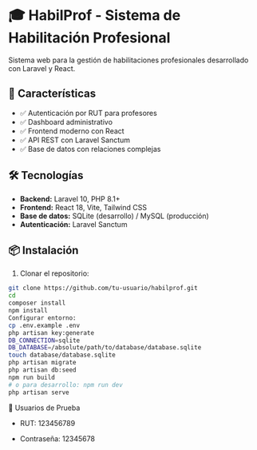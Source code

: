 # 🎓 HabilProf - Sistema de Habilitación Profesional

Sistema web para la gestión de habilitaciones profesionales desarrollado con Laravel y React.

## 🚀 Características

- ✅ Autenticación por RUT para profesores
- ✅ Dashboard administrativo
- ✅ Frontend moderno con React
- ✅ API REST con Laravel Sanctum
- ✅ Base de datos con relaciones complejas

## 🛠️ Tecnologías

- **Backend:** Laravel 10, PHP 8.1+
- **Frontend:** React 18, Vite, Tailwind CSS
- **Base de datos:** SQLite (desarrollo) / MySQL (producción)
- **Autenticación:** Laravel Sanctum

## 📦 Instalación

1. Clonar el repositorio:
```bash
git clone https://github.com/tu-usuario/habilprof.git
cd 
composer install
npm install
Configurar entorno:
cp .env.example .env
php artisan key:generate
DB_CONNECTION=sqlite
DB_DATABASE=/absolute/path/to/database/database.sqlite
touch database/database.sqlite
php artisan migrate
php artisan db:seed
npm run build
# o para desarrollo: npm run dev
php artisan serve
```
👥 Usuarios de Prueba
- RUT: 123456789

- Contraseña: 12345678